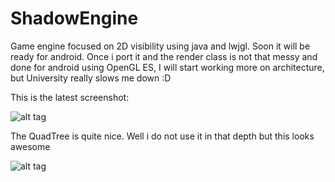 # ShadowEngine
Game engine focused on 2D visibility using java and lwjgl.
Soon it will be ready for android. Once i port it and the render class is not that messy and done for android using OpenGL ES, I will start working more on architecture, but University really slows me down :D

This is the latest screenshot:

![alt tag](http://i.imgur.com/bJdP9CN.jpg)

The QuadTree is quite nice. Well i do not use it in that depth but this looks awesome

![alt tag](http://i.imgur.com/mb9RH95.jpg)
